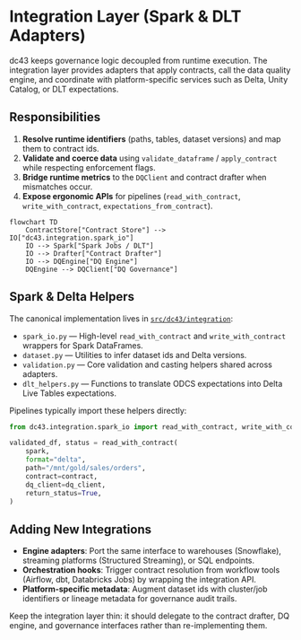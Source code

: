 # Integration Layer (Spark & DLT Adapters)

dc43 keeps governance logic decoupled from runtime execution. The integration layer provides adapters that apply contracts, call the data quality engine, and coordinate with platform-specific services such as Delta, Unity Catalog, or DLT expectations.

## Responsibilities

1. **Resolve runtime identifiers** (paths, tables, dataset versions) and map them to contract ids.
2. **Validate and coerce data** using `validate_dataframe` / `apply_contract` while respecting enforcement flags.
3. **Bridge runtime metrics** to the `DQClient` and contract drafter when mismatches occur.
4. **Expose ergonomic APIs** for pipelines (`read_with_contract`, `write_with_contract`, `expectations_from_contract`).

```mermaid
flowchart TD
    ContractStore["Contract Store"] --> IO["dc43.integration.spark_io"]
    IO --> Spark["Spark Jobs / DLT"]
    IO --> Drafter["Contract Drafter"]
    IO --> DQEngine["DQ Engine"]
    DQEngine --> DQClient["DQ Governance"]
```

## Spark & Delta Helpers

The canonical implementation lives in [`src/dc43/integration`](../../src/dc43/integration):

* `spark_io.py` — High-level `read_with_contract` and `write_with_contract` wrappers for Spark DataFrames.
* `dataset.py` — Utilities to infer dataset ids and Delta versions.
* `validation.py` — Core validation and casting helpers shared across adapters.
* `dlt_helpers.py` — Functions to translate ODCS expectations into Delta Live Tables expectations.

Pipelines typically import these helpers directly:

```python
from dc43.integration.spark_io import read_with_contract, write_with_contract

validated_df, status = read_with_contract(
    spark,
    format="delta",
    path="/mnt/gold/sales/orders",
    contract=contract,
    dq_client=dq_client,
    return_status=True,
)
```

## Adding New Integrations

* **Engine adapters**: Port the same interface to warehouses (Snowflake), streaming platforms (Structured Streaming), or SQL endpoints.
* **Orchestration hooks**: Trigger contract resolution from workflow tools (Airflow, dbt, Databricks Jobs) by wrapping the integration API.
* **Platform-specific metadata**: Augment dataset ids with cluster/job identifiers or lineage metadata for governance audit trails.

Keep the integration layer thin: it should delegate to the contract drafter, DQ engine, and governance interfaces rather than re-implementing them.
